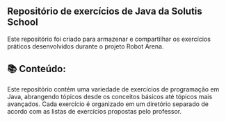 ## Repositório de exercícios de Java da Solutis School
 
 Este repositório foi criado para armazenar e compartilhar os exercícios práticos desenvolvidos durante o projeto Robot Arena.

## 📚 Conteúdo:
Este repositório contém uma variedade de exercícios de programação em Java, abrangendo tópicos desde os conceitos básicos até tópicos mais avançados. Cada exercício é organizado em um diretório separado de acordo com as listas de exercícios propostas pelo professor.
